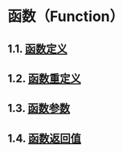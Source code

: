 # 函数（Function）

## 1.1. [函数定义](01.函数定义.md)
## 1.2. [函数重定义](02.函数重定义.md)
## 1.3. [函数参数](03.函数参数.md)
## 1.4. [函数返回值](04.函数返回值.md)
